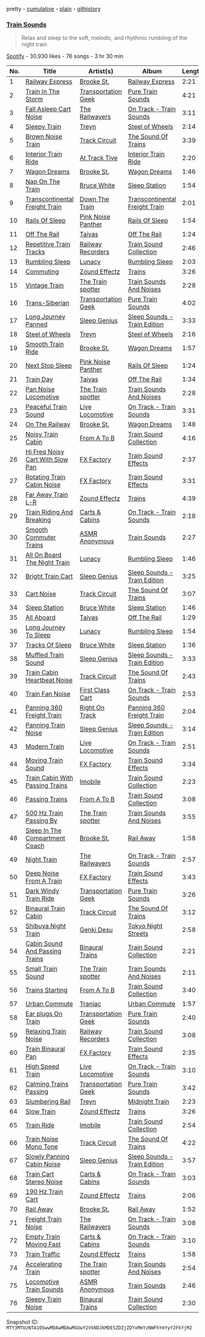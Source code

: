 pretty - [cumulative](/playlists/cumulative/37i9dQZF1DX9mxKt6WorzQ.md) - [plain](/playlists/plain/37i9dQZF1DX9mxKt6WorzQ) - [githistory](https://github.githistory.xyz/mackorone/spotify-playlist-archive/blob/main/playlists/plain/37i9dQZF1DX9mxKt6WorzQ)

### [Train Sounds](https://open.spotify.com/playlist/37i9dQZF1DX9mxKt6WorzQ)

> Relax and sleep to the soft, melodic, and rhythmic rumbling of the night train

[Spotify](https://open.spotify.com/user/spotify) - 30,930 likes - 76 songs - 3 hr 30 min

| No. | Title | Artist(s) | Album | Length |
|---|---|---|---|---|
| 1 | [Railway Express](https://open.spotify.com/track/57w2PtfGRtww8JYBrKV9HZ) | [Brooke St.](https://open.spotify.com/artist/1YCAJzn4RldXoowAlME5uB) | [Railway Express](https://open.spotify.com/album/3cGGU3QEfRMF1bstbe4zzV) | 2:21 |
| 2 | [Train In The Storm](https://open.spotify.com/track/77tXYTyluogxvdeUQDU3UW) | [Transportation Geek](https://open.spotify.com/artist/1WyV3XMcKRnrFsZt8KEWWI) | [Pure Train Sounds](https://open.spotify.com/album/50aCr83mi5PzJWDz6OFfti) | 4:21 |
| 3 | [Fall Asleep Cart Noise](https://open.spotify.com/track/69HPeOUxRupzMaZbxuHwtA) | [The Railwayers](https://open.spotify.com/artist/2YdRFg3oHeTDQi1OMLg95m) | [On Track \- Train Sounds](https://open.spotify.com/album/4KPbPPnnYMa4AIvHVEGmcu) | 3:11 |
| 4 | [Sleepy Train](https://open.spotify.com/track/2ramaiWalLOjWQLO46GJpn) | [Treyn](https://open.spotify.com/artist/6k55b19QHSIaukTKfIeQ7X) | [Steel of Wheels](https://open.spotify.com/album/0EDPgMo24oomhLxwlNfthe) | 2:14 |
| 5 | [Brown Noise Train](https://open.spotify.com/track/0gF7MgxBQJIx042PGbrWFr) | [Track Circuit](https://open.spotify.com/artist/7i2c7GB766bUWAiBN6yHuZ) | [The Sound Of Trains](https://open.spotify.com/album/33poigFw5SFmd6JjPh3kkA) | 3:39 |
| 6 | [Interior Train Ride](https://open.spotify.com/track/50Tlfmjf4bKfh7pLyrHbV4) | [At Track Tive](https://open.spotify.com/artist/7C3SNSvPH7zuGBVF0qR3PU) | [Interior Train Ride](https://open.spotify.com/album/2lPRdwNlIGGUSgz710vWJo) | 2:20 |
| 7 | [Wagon Dreams](https://open.spotify.com/track/0Eb1UJetNfc5KLFQd0rEtu) | [Brooke St.](https://open.spotify.com/artist/1YCAJzn4RldXoowAlME5uB) | [Wagon Dreams](https://open.spotify.com/album/6XiHNgQZrR3gutfWS1LfP1) | 1:46 |
| 8 | [Nap On The Train](https://open.spotify.com/track/3jyEGsc1Tca4MygygNiNDn) | [Bruce White](https://open.spotify.com/artist/4mzeWWSIsYV5WMOWtNkZ0x) | [Sleep Station](https://open.spotify.com/album/6euGL8NW5DCmFiZrdlYxy5) | 1:54 |
| 9 | [Transcontinental Freight Train](https://open.spotify.com/track/2aJtPlvgbYXSgTOoIiHEV2) | [Down The Train](https://open.spotify.com/artist/1qcOPMp8lzUDgyH352stxj) | [Transcontinental Freight Train](https://open.spotify.com/album/4v0whoC5vTY7MSnbVRQ1dz) | 2:01 |
| 10 | [Rails Of Sleep](https://open.spotify.com/track/06D7NhSXIs1k8nG5jT0uP5) | [Pink Noise Panther](https://open.spotify.com/artist/0qJsh3RHy0fi68ruyX3Kjf) | [Rails Of Sleep](https://open.spotify.com/album/6CzQdyEuURFqqVmXZeMdRq) | 1:54 |
| 11 | [Off The Rail](https://open.spotify.com/track/1Gfgi34GAcfU0j3hwOdl8i) | [Taivas](https://open.spotify.com/artist/458m1hra3eVTKqtfyAqRnt) | [Off The Rail](https://open.spotify.com/album/2q9pluDNqPcfU5BpLtad0q) | 1:24 |
| 12 | [Repetitive Train Tracks](https://open.spotify.com/track/2a3fYmhmyREEvFT3hQVk8u) | [Railway Recorders](https://open.spotify.com/artist/6RK3PgtGHNMqK9zQkqCHSF) | [Train Sound Collection](https://open.spotify.com/album/14yJi5EC1ZZc2aItBSE1OP) | 2:46 |
| 13 | [Rumbling Sleep](https://open.spotify.com/track/0Q6a7Wlfo4sF6yRtYWrxFW) | [Lunacy](https://open.spotify.com/artist/1YrzJskaD4814wEI0N3mof) | [Rumbling Sleep](https://open.spotify.com/album/0lQgSkapGUsZPzCnI3MqAt) | 2:03 |
| 14 | [Commuting](https://open.spotify.com/track/12zMnav0pnKWuN0vjmSS2k) | [Zound Effectz](https://open.spotify.com/artist/1gXnErhxU6okboLE4hXzfE) | [Trains](https://open.spotify.com/album/3ERFNp6zkwTixHX0wUy7Y3) | 3:26 |
| 15 | [Vintage Train](https://open.spotify.com/track/7vqy4Gx70hq9hEJwVd7My4) | [The Train spotter](https://open.spotify.com/artist/33Y7mnlPZciDSqY3zKKIuz) | [Train Sounds And Noises](https://open.spotify.com/album/6lwXMt7haok7iOhlyq1MFh) | 2:28 |
| 16 | [Trans\-Siberian](https://open.spotify.com/track/5gebtFptcfITb9IW9wTRWc) | [Transportation Geek](https://open.spotify.com/artist/1WyV3XMcKRnrFsZt8KEWWI) | [Pure Train Sounds](https://open.spotify.com/album/50aCr83mi5PzJWDz6OFfti) | 4:02 |
| 17 | [Long Journey Panned](https://open.spotify.com/track/5i7ija1oU1V0sJVbJtYTfz) | [Sleep Genius](https://open.spotify.com/artist/12feGAYnkGkOpubXHFo6rw) | [Sleep Sounds \- Train Edition](https://open.spotify.com/album/0hBj5gkqnrqbel84uaISGN) | 3:33 |
| 18 | [Steel of Wheels](https://open.spotify.com/track/45lylxAHZ9iGEa4bpDJPq1) | [Treyn](https://open.spotify.com/artist/6k55b19QHSIaukTKfIeQ7X) | [Steel of Wheels](https://open.spotify.com/album/0EDPgMo24oomhLxwlNfthe) | 2:16 |
| 19 | [Smooth Train Ride](https://open.spotify.com/track/0wqdQcCEGfT01H7bY3UIa9) | [Brooke St.](https://open.spotify.com/artist/1YCAJzn4RldXoowAlME5uB) | [Wagon Dreams](https://open.spotify.com/album/6XiHNgQZrR3gutfWS1LfP1) | 1:57 |
| 20 | [Next Stop Sleep](https://open.spotify.com/track/4NvPoE32Doo1fDJBuAFwMS) | [Pink Noise Panther](https://open.spotify.com/artist/0qJsh3RHy0fi68ruyX3Kjf) | [Rails Of Sleep](https://open.spotify.com/album/6CzQdyEuURFqqVmXZeMdRq) | 1:24 |
| 21 | [Train Day](https://open.spotify.com/track/4gU3wGZwzKTxoVwlT7WK8E) | [Taivas](https://open.spotify.com/artist/458m1hra3eVTKqtfyAqRnt) | [Off The Rail](https://open.spotify.com/album/2q9pluDNqPcfU5BpLtad0q) | 1:34 |
| 22 | [Pan Noise Locomotive](https://open.spotify.com/track/4I5gqsexHylUJnmi8bEnBW) | [The Train spotter](https://open.spotify.com/artist/33Y7mnlPZciDSqY3zKKIuz) | [Train Sounds And Noises](https://open.spotify.com/album/6lwXMt7haok7iOhlyq1MFh) | 2:28 |
| 23 | [Peaceful Train Sound](https://open.spotify.com/track/5wUvHyQ9XCvoYqG9SyzJI3) | [Live Locomotive](https://open.spotify.com/artist/4CFDsfQ5yeDw8J2l6hUr4m) | [On Track \- Train Sounds](https://open.spotify.com/album/4KPbPPnnYMa4AIvHVEGmcu) | 3:31 |
| 24 | [On The Railway](https://open.spotify.com/track/5567dJ8VPiIiwBw2TG3wkF) | [Brooke St.](https://open.spotify.com/artist/1YCAJzn4RldXoowAlME5uB) | [Wagon Dreams](https://open.spotify.com/album/6XiHNgQZrR3gutfWS1LfP1) | 1:48 |
| 25 | [Noisy Train Cabin](https://open.spotify.com/track/0hhgM94IBDLQKqEeqVlQWn) | [From A To B](https://open.spotify.com/artist/3DCP3x9FHOsIQk1TlKE040) | [Train Sound Collection](https://open.spotify.com/album/14yJi5EC1ZZc2aItBSE1OP) | 4:16 |
| 26 | [Hi Freq Noisy Cart With Slow Pan](https://open.spotify.com/track/1pkM10C9YGuCwYfJMHfM9m) | [FX Factory](https://open.spotify.com/artist/409gC0geMBaOqqq230slNU) | [Train Sound Effects](https://open.spotify.com/album/1bGI7fSb2szvXYOsr5xx3H) | 2:37 |
| 27 | [Rotating Train Cabin Noise](https://open.spotify.com/track/76LjcctEG7EEimFnvl14P8) | [FX Factory](https://open.spotify.com/artist/409gC0geMBaOqqq230slNU) | [Train Sound Effects](https://open.spotify.com/album/1bGI7fSb2szvXYOsr5xx3H) | 3:31 |
| 28 | [Far Away Train L\-R](https://open.spotify.com/track/0DnWSVZia2gTyJ9V8alQa2) | [Zound Effectz](https://open.spotify.com/artist/1gXnErhxU6okboLE4hXzfE) | [Trains](https://open.spotify.com/album/3ERFNp6zkwTixHX0wUy7Y3) | 4:39 |
| 29 | [Train Riding And Breaking](https://open.spotify.com/track/1kP7Cx3keqaQwwJJlJKsL5) | [Carts & Cabins](https://open.spotify.com/artist/6oN86OtOHCd8TVZlo33zg4) | [On Track \- Train Sounds](https://open.spotify.com/album/4KPbPPnnYMa4AIvHVEGmcu) | 2:18 |
| 30 | [Smooth Commuter Trains](https://open.spotify.com/track/29cpXYOLCYV0ODh9IyI69n) | [ASMR Anonymous](https://open.spotify.com/artist/1CBbKj7iORJ5c6Kzhx6fAC) | [Train Sounds](https://open.spotify.com/album/3ecy3moSyFlmMJ0FtdCYis) | 2:27 |
| 31 | [All On Board The Night Train](https://open.spotify.com/track/70eIVBEHRJecN0lXjE6JIq) | [Lunacy](https://open.spotify.com/artist/1YrzJskaD4814wEI0N3mof) | [Rumbling Sleep](https://open.spotify.com/album/0lQgSkapGUsZPzCnI3MqAt) | 1:46 |
| 32 | [Bright Train Cart](https://open.spotify.com/track/7EBwqt2BlCCNhDWSX3HGDH) | [Sleep Genius](https://open.spotify.com/artist/12feGAYnkGkOpubXHFo6rw) | [Sleep Sounds \- Train Edition](https://open.spotify.com/album/0hBj5gkqnrqbel84uaISGN) | 3:25 |
| 33 | [Cart Noise](https://open.spotify.com/track/7e4oU48H5NtPiUFTUNPtsW) | [Track Circuit](https://open.spotify.com/artist/7i2c7GB766bUWAiBN6yHuZ) | [The Sound Of Trains](https://open.spotify.com/album/33poigFw5SFmd6JjPh3kkA) | 3:07 |
| 34 | [Sleep Station](https://open.spotify.com/track/0JRR1J2l4NUWBvqshHmlXh) | [Bruce White](https://open.spotify.com/artist/4mzeWWSIsYV5WMOWtNkZ0x) | [Sleep Station](https://open.spotify.com/album/6euGL8NW5DCmFiZrdlYxy5) | 1:46 |
| 35 | [All Aboard](https://open.spotify.com/track/53Vv5zT2BZUB6HsKR1ZYC0) | [Taivas](https://open.spotify.com/artist/458m1hra3eVTKqtfyAqRnt) | [Off The Rail](https://open.spotify.com/album/2q9pluDNqPcfU5BpLtad0q) | 1:29 |
| 36 | [Long Journey To Sleep](https://open.spotify.com/track/2d1UtyidGzQSv7ojjdqfOA) | [Lunacy](https://open.spotify.com/artist/1YrzJskaD4814wEI0N3mof) | [Rumbling Sleep](https://open.spotify.com/album/0lQgSkapGUsZPzCnI3MqAt) | 1:54 |
| 37 | [Tracks Of Sleep](https://open.spotify.com/track/3YzV0YLvkT3DupOS2jebRD) | [Bruce White](https://open.spotify.com/artist/4mzeWWSIsYV5WMOWtNkZ0x) | [Sleep Station](https://open.spotify.com/album/6euGL8NW5DCmFiZrdlYxy5) | 1:36 |
| 38 | [Muffled Train Sound](https://open.spotify.com/track/72X3fieIPzZeoifUGi4yQL) | [Sleep Genius](https://open.spotify.com/artist/12feGAYnkGkOpubXHFo6rw) | [Sleep Sounds \- Train Edition](https://open.spotify.com/album/0hBj5gkqnrqbel84uaISGN) | 3:33 |
| 39 | [Train Cabin Heartbeat Noise](https://open.spotify.com/track/1mcm4foPxX8GXwJvWUVjrZ) | [Track Circuit](https://open.spotify.com/artist/7i2c7GB766bUWAiBN6yHuZ) | [The Sound Of Trains](https://open.spotify.com/album/33poigFw5SFmd6JjPh3kkA) | 2:43 |
| 40 | [Train Fan Noise](https://open.spotify.com/track/7JDwLRJ22sDhYDMq8KFgtO) | [First Class Cart](https://open.spotify.com/artist/2LsqvZdvao42CNKJ5Cohco) | [On Track \- Train Sounds](https://open.spotify.com/album/4KPbPPnnYMa4AIvHVEGmcu) | 2:53 |
| 41 | [Panning 360 Freight Train](https://open.spotify.com/track/0Xkaek8XTnGp7RrhK2NLz5) | [Right On Track](https://open.spotify.com/artist/2yaSX4WVWlMsUiwnzo3vcW) | [Panning 360 Freight Train](https://open.spotify.com/album/0e5KOyVbnPaMpfWA6Vcm7n) | 2:04 |
| 42 | [Panning Train Noise](https://open.spotify.com/track/22DA9MfDk4YhqP3zbxpp1R) | [Sleep Genius](https://open.spotify.com/artist/12feGAYnkGkOpubXHFo6rw) | [Sleep Sounds \- Train Edition](https://open.spotify.com/album/0hBj5gkqnrqbel84uaISGN) | 3:14 |
| 43 | [Modern Train](https://open.spotify.com/track/0gzmVDa2Ph4ASZlrS9tlsN) | [Live Locomotive](https://open.spotify.com/artist/4CFDsfQ5yeDw8J2l6hUr4m) | [On Track \- Train Sounds](https://open.spotify.com/album/4KPbPPnnYMa4AIvHVEGmcu) | 2:51 |
| 44 | [Moving Train Sound](https://open.spotify.com/track/2Q64Y5vG4PuS9qFCR8n84H) | [FX Factory](https://open.spotify.com/artist/409gC0geMBaOqqq230slNU) | [Train Sound Effects](https://open.spotify.com/album/1bGI7fSb2szvXYOsr5xx3H) | 3:34 |
| 45 | [Train Cabin With Passing Trains](https://open.spotify.com/track/3tUKDoU4xjdZiXbiUiRnUw) | [Imobile](https://open.spotify.com/artist/53CcMkmTx0CBO3MET943da) | [Train Sound Collection](https://open.spotify.com/album/14yJi5EC1ZZc2aItBSE1OP) | 2:23 |
| 46 | [Passing Trains](https://open.spotify.com/track/0X53VXgxvtSLf0ssXi3Wmz) | [From A To B](https://open.spotify.com/artist/3DCP3x9FHOsIQk1TlKE040) | [Train Sound Collection](https://open.spotify.com/album/14yJi5EC1ZZc2aItBSE1OP) | 3:08 |
| 47 | [500 Hz Train Passing By](https://open.spotify.com/track/0hPJlFzAdYmmbHAH1HkruU) | [The Train spotter](https://open.spotify.com/artist/33Y7mnlPZciDSqY3zKKIuz) | [Train Sounds And Noises](https://open.spotify.com/album/6lwXMt7haok7iOhlyq1MFh) | 3:55 |
| 48 | [Sleep In The Compartment Coach](https://open.spotify.com/track/4GdXYIWxr87L3jyOpQ2GCG) | [Brooke St.](https://open.spotify.com/artist/1YCAJzn4RldXoowAlME5uB) | [Rail Away](https://open.spotify.com/album/2TyTEgQJnzhMP8mrS6sQxT) | 1:58 |
| 49 | [Night Train](https://open.spotify.com/track/3ANYHvJllwYYxKt20U3FZi) | [The Railwayers](https://open.spotify.com/artist/2YdRFg3oHeTDQi1OMLg95m) | [On Track \- Train Sounds](https://open.spotify.com/album/4KPbPPnnYMa4AIvHVEGmcu) | 2:57 |
| 50 | [Deep Noise From A Train](https://open.spotify.com/track/5iIkcQKPchNUCEswr61GqQ) | [FX Factory](https://open.spotify.com/artist/409gC0geMBaOqqq230slNU) | [Train Sound Effects](https://open.spotify.com/album/1bGI7fSb2szvXYOsr5xx3H) | 3:43 |
| 51 | [Dark Windy Train Ride](https://open.spotify.com/track/7xeKsRRrf2iK1KsCUjidg6) | [Transportation Geek](https://open.spotify.com/artist/1WyV3XMcKRnrFsZt8KEWWI) | [Pure Train Sounds](https://open.spotify.com/album/50aCr83mi5PzJWDz6OFfti) | 3:26 |
| 52 | [Binaural Train Cabin](https://open.spotify.com/track/6pPC5Ek0ETJpT6wMyaFk6o) | [Track Circuit](https://open.spotify.com/artist/7i2c7GB766bUWAiBN6yHuZ) | [The Sound Of Trains](https://open.spotify.com/album/33poigFw5SFmd6JjPh3kkA) | 3:12 |
| 53 | [Shibuya Night Train](https://open.spotify.com/track/2cifMzH5wCOW2EIKnsbCjz) | [Genki Desu](https://open.spotify.com/artist/6Qf1TunOhzHCzTiIwZNrMp) | [Tokyo Night Streets](https://open.spotify.com/album/0y2b7qJD8gnorRoD0Av0dD) | 2:58 |
| 54 | [Cabin Sound And Passing Trains](https://open.spotify.com/track/7oSj7HLzlJr2wl6W22vezE) | [Binaural Trains](https://open.spotify.com/artist/1GWRwEp77PEypj22vVUuvP) | [Train Sound Collection](https://open.spotify.com/album/14yJi5EC1ZZc2aItBSE1OP) | 2:21 |
| 55 | [Small Train Sound](https://open.spotify.com/track/7a7JRIGTqTaXd1wJQA42qh) | [The Train spotter](https://open.spotify.com/artist/33Y7mnlPZciDSqY3zKKIuz) | [Train Sounds And Noises](https://open.spotify.com/album/6lwXMt7haok7iOhlyq1MFh) | 2:11 |
| 56 | [Trains Starting](https://open.spotify.com/track/2tltQ8IwzgUUtpPtEDdJJS) | [From A To B](https://open.spotify.com/artist/3DCP3x9FHOsIQk1TlKE040) | [Train Sound Collection](https://open.spotify.com/album/14yJi5EC1ZZc2aItBSE1OP) | 3:40 |
| 57 | [Urban Commute](https://open.spotify.com/track/3JEsWPI5oDNuWOJ7gxvI20) | [Traniac](https://open.spotify.com/artist/4UwyKNY22p7LEPPNEWDKaM) | [Urban Commute](https://open.spotify.com/album/5fVvbqwXGiq3VB7vMu4usI) | 1:57 |
| 58 | [Ear plugs On Train](https://open.spotify.com/track/52fdttDpxSGWFvjNQC1MtF) | [Transportation Geek](https://open.spotify.com/artist/1WyV3XMcKRnrFsZt8KEWWI) | [Pure Train Sounds](https://open.spotify.com/album/50aCr83mi5PzJWDz6OFfti) | 2:40 |
| 59 | [Relaxing Train Noise](https://open.spotify.com/track/0UrT4utKrLNVuT6bGM3QoR) | [Railway Recorders](https://open.spotify.com/artist/6RK3PgtGHNMqK9zQkqCHSF) | [Train Sound Collection](https://open.spotify.com/album/14yJi5EC1ZZc2aItBSE1OP) | 3:08 |
| 60 | [Train Binaural Pan](https://open.spotify.com/track/5pTIlrcNxxUzeLZQqyIQql) | [FX Factory](https://open.spotify.com/artist/409gC0geMBaOqqq230slNU) | [Train Sound Effects](https://open.spotify.com/album/1bGI7fSb2szvXYOsr5xx3H) | 2:35 |
| 61 | [High Speed Train](https://open.spotify.com/track/4iXqqc94IWbz5ne7jB2bNz) | [Live Locomotive](https://open.spotify.com/artist/4CFDsfQ5yeDw8J2l6hUr4m) | [On Track \- Train Sounds](https://open.spotify.com/album/4KPbPPnnYMa4AIvHVEGmcu) | 3:10 |
| 62 | [Calming Trains Passing](https://open.spotify.com/track/3ECW5iX2Ec99jRqysjTjLG) | [Transportation Geek](https://open.spotify.com/artist/1WyV3XMcKRnrFsZt8KEWWI) | [Pure Train Sounds](https://open.spotify.com/album/50aCr83mi5PzJWDz6OFfti) | 3:42 |
| 63 | [Slumbering Rail](https://open.spotify.com/track/5fZ2lCLqlnnDzg5y0HxWMH) | [Treyn](https://open.spotify.com/artist/6k55b19QHSIaukTKfIeQ7X) | [Midnight Train](https://open.spotify.com/album/5IWEkdPfaZR0WCMeBpXSCV) | 2:23 |
| 64 | [Slow Train](https://open.spotify.com/track/1Hz32r4uZXKF1I8CibhcBP) | [Zound Effectz](https://open.spotify.com/artist/1gXnErhxU6okboLE4hXzfE) | [Trains](https://open.spotify.com/album/3ERFNp6zkwTixHX0wUy7Y3) | 3:26 |
| 65 | [Train Ride](https://open.spotify.com/track/4c9nl4faS0nborbnJBLtLu) | [Imobile](https://open.spotify.com/artist/53CcMkmTx0CBO3MET943da) | [Train Sound Collection](https://open.spotify.com/album/14yJi5EC1ZZc2aItBSE1OP) | 2:54 |
| 66 | [Train Noise Mono Tone](https://open.spotify.com/track/0wsbFG28anOXC7JT2QENkq) | [Track Circuit](https://open.spotify.com/artist/7i2c7GB766bUWAiBN6yHuZ) | [The Sound Of Trains](https://open.spotify.com/album/33poigFw5SFmd6JjPh3kkA) | 4:22 |
| 67 | [Slowly Panning Cabin Noise](https://open.spotify.com/track/3hyM4v2n3XlYZxihpOowRf) | [Sleep Genius](https://open.spotify.com/artist/12feGAYnkGkOpubXHFo6rw) | [Sleep Sounds \- Train Edition](https://open.spotify.com/album/0hBj5gkqnrqbel84uaISGN) | 3:57 |
| 68 | [Train Cart Stereo Noise](https://open.spotify.com/track/0FC1tacGtMA1ri9sbS0lLG) | [Carts & Cabins](https://open.spotify.com/artist/6oN86OtOHCd8TVZlo33zg4) | [On Track \- Train Sounds](https://open.spotify.com/album/4KPbPPnnYMa4AIvHVEGmcu) | 3:03 |
| 69 | [190 Hz Train Cart](https://open.spotify.com/track/59pBGvi5FUnEhLiptNfkYO) | [Zound Effectz](https://open.spotify.com/artist/1gXnErhxU6okboLE4hXzfE) | [Trains](https://open.spotify.com/album/3ERFNp6zkwTixHX0wUy7Y3) | 2:06 |
| 70 | [Rail Away](https://open.spotify.com/track/3tECLyeHW37YTH5SkrpQbd) | [Brooke St.](https://open.spotify.com/artist/1YCAJzn4RldXoowAlME5uB) | [Rail Away](https://open.spotify.com/album/2TyTEgQJnzhMP8mrS6sQxT) | 1:52 |
| 71 | [Freight Train Noise](https://open.spotify.com/track/2KJV4cimEyS5M3LQrF1HUu) | [The Railwayers](https://open.spotify.com/artist/2YdRFg3oHeTDQi1OMLg95m) | [On Track \- Train Sounds](https://open.spotify.com/album/4KPbPPnnYMa4AIvHVEGmcu) | 3:08 |
| 72 | [Empty Train Moving Fast](https://open.spotify.com/track/3JH7DivN1orlSkpSSgQjIB) | [Carts & Cabins](https://open.spotify.com/artist/6oN86OtOHCd8TVZlo33zg4) | [On Track \- Train Sounds](https://open.spotify.com/album/4KPbPPnnYMa4AIvHVEGmcu) | 3:10 |
| 73 | [Train Traffic](https://open.spotify.com/track/0Jvas1pWnnSGgge71TN2AV) | [Zound Effectz](https://open.spotify.com/artist/1gXnErhxU6okboLE4hXzfE) | [Trains](https://open.spotify.com/album/3ERFNp6zkwTixHX0wUy7Y3) | 1:58 |
| 74 | [Accelerating Train](https://open.spotify.com/track/0mj67mjTTiKXtzLdF8DY2D) | [The Train spotter](https://open.spotify.com/artist/33Y7mnlPZciDSqY3zKKIuz) | [Train Sounds And Noises](https://open.spotify.com/album/6lwXMt7haok7iOhlyq1MFh) | 2:54 |
| 75 | [Locomotive Train Sounds](https://open.spotify.com/track/76YxoIhtrVZf5N99zbJAOI) | [ASMR Anonymous](https://open.spotify.com/artist/1CBbKj7iORJ5c6Kzhx6fAC) | [Train Sounds](https://open.spotify.com/album/3ecy3moSyFlmMJ0FtdCYis) | 2:46 |
| 76 | [Sleepy Train Noise](https://open.spotify.com/track/6IhCVL0RABB6TasrKYaWuV) | [Binaural Trains](https://open.spotify.com/artist/1GWRwEp77PEypj22vVUuvP) | [Train Sound Collection](https://open.spotify.com/album/14yJi5EC1ZZc2aItBSE1OP) | 2:30 |

Snapshot ID: `MTY3MTUzNTA1OSwwMDAwMDAwMGUwY2VkNDJkMDE5ZDZjZDYxMmYzNWFhYmYyY2FkYjM2`
